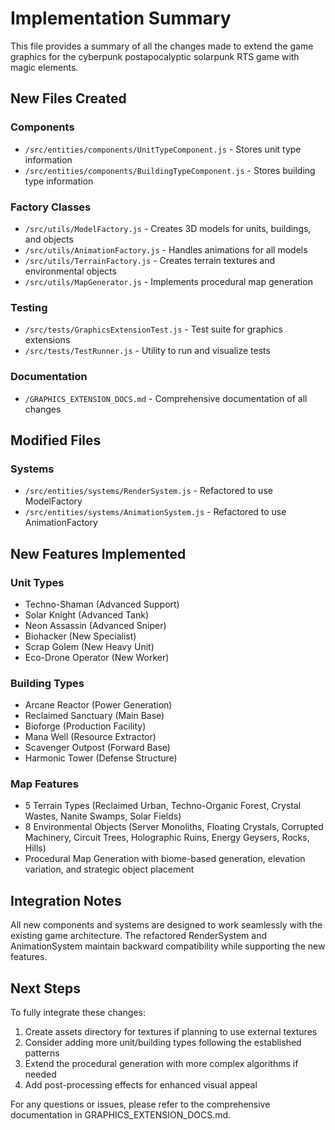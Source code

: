# Implementation Summary

This file provides a summary of all the changes made to extend the game graphics for the cyberpunk postapocalyptic solarpunk RTS game with magic elements.

## New Files Created

### Components
- `/src/entities/components/UnitTypeComponent.js` - Stores unit type information
- `/src/entities/components/BuildingTypeComponent.js` - Stores building type information

### Factory Classes
- `/src/utils/ModelFactory.js` - Creates 3D models for units, buildings, and objects
- `/src/utils/AnimationFactory.js` - Handles animations for all models
- `/src/utils/TerrainFactory.js` - Creates terrain textures and environmental objects
- `/src/utils/MapGenerator.js` - Implements procedural map generation

### Testing
- `/src/tests/GraphicsExtensionTest.js` - Test suite for graphics extensions
- `/src/tests/TestRunner.js` - Utility to run and visualize tests

### Documentation
- `/GRAPHICS_EXTENSION_DOCS.md` - Comprehensive documentation of all changes

## Modified Files

### Systems
- `/src/entities/systems/RenderSystem.js` - Refactored to use ModelFactory
- `/src/entities/systems/AnimationSystem.js` - Refactored to use AnimationFactory

## New Features Implemented

### Unit Types
- Techno-Shaman (Advanced Support)
- Solar Knight (Advanced Tank)
- Neon Assassin (Advanced Sniper)
- Biohacker (New Specialist)
- Scrap Golem (New Heavy Unit)
- Eco-Drone Operator (New Worker)

### Building Types
- Arcane Reactor (Power Generation)
- Reclaimed Sanctuary (Main Base)
- Bioforge (Production Facility)
- Mana Well (Resource Extractor)
- Scavenger Outpost (Forward Base)
- Harmonic Tower (Defense Structure)

### Map Features
- 5 Terrain Types (Reclaimed Urban, Techno-Organic Forest, Crystal Wastes, Nanite Swamps, Solar Fields)
- 8 Environmental Objects (Server Monoliths, Floating Crystals, Corrupted Machinery, Circuit Trees, Holographic Ruins, Energy Geysers, Rocks, Hills)
- Procedural Map Generation with biome-based generation, elevation variation, and strategic object placement

## Integration Notes
All new components and systems are designed to work seamlessly with the existing game architecture. The refactored RenderSystem and AnimationSystem maintain backward compatibility while supporting the new features.

## Next Steps
To fully integrate these changes:
1. Create assets directory for textures if planning to use external textures
2. Consider adding more unit/building types following the established patterns
3. Extend the procedural generation with more complex algorithms if needed
4. Add post-processing effects for enhanced visual appeal

For any questions or issues, please refer to the comprehensive documentation in GRAPHICS_EXTENSION_DOCS.md.
